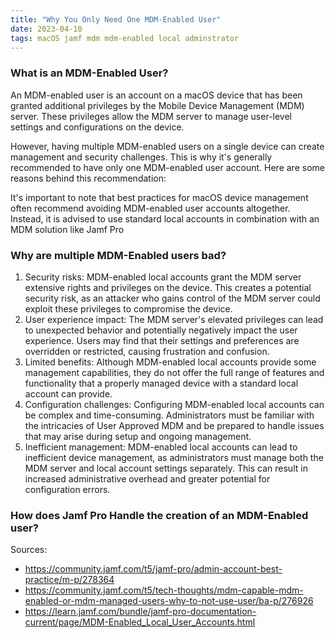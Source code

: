 ```yaml
---
title: "Why You Only Need One MDM-Enabled User"
date: 2023-04-10
tags: macOS jamf mdm mdm-enabled local adminstrator
---
```


### What is an MDM-Enabled User?

An MDM-enabled user is an account on a macOS device that has been granted additional privileges by the Mobile Device Management (MDM) server. These privileges allow the MDM server to manage user-level settings and configurations on the device.

However, having multiple MDM-enabled users on a single device can create management and security challenges. This is why it's generally recommended to have only one MDM-enabled user account. Here are some reasons behind this recommendation:

It's important to note that best practices for macOS device management often recommend avoiding MDM-enabled user accounts altogether. Instead, it is advised to use standard local accounts in combination with an MDM solution like Jamf Pro

### Why are multiple MDM-Enabled users bad?

1. Security risks: MDM-enabled local accounts grant the MDM server extensive rights and privileges on the device. This creates a potential security risk, as an attacker who gains control of the MDM server could exploit these privileges to compromise the device.
2. User experience impact: The MDM server's elevated privileges can lead to unexpected behavior and potentially negatively impact the user experience. Users may find that their settings and preferences are overridden or restricted, causing frustration and confusion.
3. Limited benefits: Although MDM-enabled local accounts provide some management capabilities, they do not offer the full range of features and functionality that a properly managed device with a standard local account can provide.
4. Configuration challenges: Configuring MDM-enabled local accounts can be complex and time-consuming. Administrators must be familiar with the intricacies of User Approved MDM and be prepared to handle issues that may arise during setup and ongoing management.
5. Inefficient management: MDM-enabled local accounts can lead to inefficient device management, as administrators must manage both the MDM server and local account settings separately. This can result in increased administrative overhead and greater potential for configuration errors.

### How does Jamf Pro Handle the creation of an MDM-Enabled user?

Sources:
- https://community.jamf.com/t5/jamf-pro/admin-account-best-practice/m-p/278364
- https://community.jamf.com/t5/tech-thoughts/mdm-capable-mdm-enabled-or-mdm-managed-users-why-to-not-use-user/ba-p/276926
- https://learn.jamf.com/bundle/jamf-pro-documentation-current/page/MDM-Enabled_Local_User_Accounts.html
